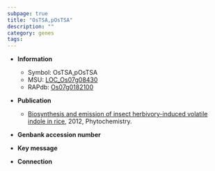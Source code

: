 ```yaml
---
subpage: true
title: "OsTSA,pOsTSA"
description: ""
category: genes
tags: 
---
```


* **Information**  
    + Symbol: OsTSA,pOsTSA  
    + MSU: [LOC_Os07g08430](http://rice.plantbiology.msu.edu/cgi-bin/ORF_infopage.cgi?orf=LOC_Os07g08430)  
    + RAPdb: [Os07g0182100](http://rapdb.dna.affrc.go.jp/viewer/gbrowse_details/irgsp1?name=Os07g0182100)  

* **Publication**  
    + [Biosynthesis and emission of insect herbivory-induced volatile indole in rice](http://www.ncbi.nlm.nih.gov/pubmed?term=Biosynthesis+and+emission+of+insect+herbivory-induced+volatile+indole+in+rice%5BTitle%5D), 2012, Phytochemistry.

* **Genbank accession number**  

* **Key message**  

* **Connection**  



